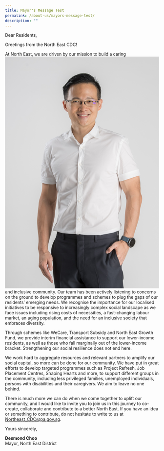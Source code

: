```yaml
---
title: Mayor's Message Test
permalink: /about-us/mayors-message-test/
description: ""
---
```

Dear Residents,

Greetings from the North East CDC!

At North East, we are driven by our mission to build a caring ![](/images/About%20Us/Mayor%20Desmond%20Choo%20(cropped).jpg) and inclusive community. Our team has been actively listening to concerns on the ground to develop programmes and schemes to plug the gaps of our residents’ emerging needs. We recognise the importance for our localised initiatives to be responsive to increasingly complex social landscape as we face issues including rising costs of necessities, a fast-changing labour market, an aging population, and the need for an inclusive society that embraces diversity.

Through schemes like WeCare, Transport Subsidy and North East Growth Fund, we provide interim financial assistance to support our lower-income residents, as well as those who fall marginally out of the lower-income bracket. Strengthening our social resilience does not end here.

We work hard to aggregate resources and relevant partners to amplify our social capital, so more can be done for our community. We have put in great efforts to develop targeted programmes such as Project Refresh, Job Placement Centres, Shaping Hearts and more, to support different groups in the community, including less privileged families, unemployed individuals, persons with disabilities and their caregivers. We aim to leave no one behind.

There is much more we can do when we come together to uplift our community, and I would like to invite you to join us in this journey to co-create, collaborate and contribute to a better North East. If you have an idea or something to contribute, do not hesitate to write to us at Northeast_CDC@pa.gov.sg.

Yours sincerely,

**Desmond Choo**</br>
Mayor, North East District